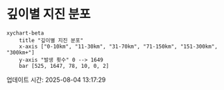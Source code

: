 # 깊이별 지진 분포

```mermaid
xychart-beta
    title "깊이별 지진 분포"
    x-axis ["0-10km", "11-30km", "31-70km", "71-150km", "151-300km", "300km+"]
    y-axis "발생 횟수" 0 --> 1649
    bar [525, 1647, 78, 10, 0, 2]
```

업데이트 시간: 2025-08-04 13:17:29
